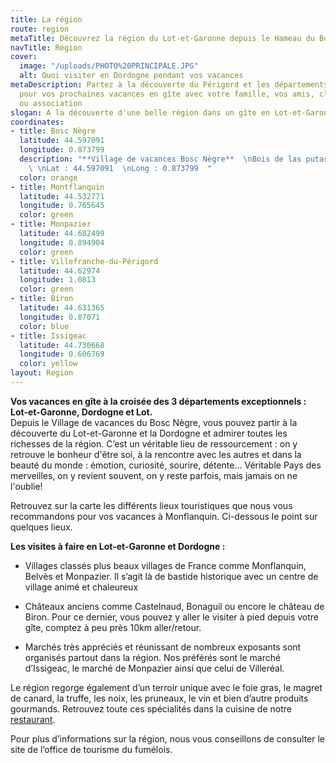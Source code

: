 ```yaml
---
title: La région
route: region
metaTitle: Découvrez la région du Lot-et-Garonne depuis le Hameau du Bosc Nègre
navTitle: Région
cover:
  image: "/uploads/PHOTO%20PRINCIPALE.JPG"
  alt: Quoi visiter en Dordogne pendant vos vacances
metaDescription: Partez à la découverte du Périgord et les départements limitrophe
  pour vos prochaines vacances en gîte avec votre famille, vos amis, clus sportif
  ou association
slogan: A la découverte d'une belle région dans un gîte en Lot-et-Garonne
coordinates:
- title: Bosc Nègre
  latitude: 44.597091
  longitude: 0.873799
  description: "**Village de vacances Bosc Nègre**  \nBois de las putas  \n47150 Lacapelle-Biron
    \ \nLat : 44.597091  \nLong : 0.873799  "
  color: orange
- title: Montflanquin
  latitude: 44.532771
  longitude: 0.765645
  color: green
- title: Monpazier
  latitude: 44.682499
  longitude: 0.894904
  color: green
- title: Villefranche-du-Périgord
  latitude: 44.62974
  longitude: 1.0813
  color: green
- title: Biron
  latitude: 44.631365
  longitude: 0.87071
  color: blue
- title: Issigeac
  latitude: 44.730668
  longitude: 0.606769
  color: yellow
layout: Region
---
```


**Vos vacances en gîte à la croisée des 3 départements exceptionnels : Lot-et-Garonne, Dordogne et Lot.**\
Depuis le Village de vacances du Bosc Nègre, vous pouvez partir à la découverte du Lot-et-Garonne et la Dordogne et admirer toutes les richesses de la région. C’est un véritable lieu de ressourcement : on y retrouve le bonheur d'être soi, à la rencontre avec les autres et dans la beauté du monde : émotion, curiosité, sourire, détente... Véritable Pays des merveilles, on y revient souvent, on y reste parfois, mais jamais on ne l'oublie!

Retrouvez sur la carte les différents lieux touristiques que nous vous recommandons pour vos vacances à Monflanquin. Ci-dessous le point sur quelques lieux.

**Les visites à faire en Lot-et-Garonne et Dordogne :**

* Villages classés plus beaux villages de France comme Monflanquin, Belvès et Monpazier. Il s’agit là de bastide historique avec un centre de village animé et chaleureux

* Châteaux anciens comme Castelnaud, Bonaguil ou encore le château de Biron. Pour ce dernier, vous pouvez y aller le visiter à pied depuis votre gîte, comptez à peu près 10km aller/retour.

* Marchés très appréciés et réunissant de nombreux exposants sont organisés partout dans la région. Nos préférés sont le marché d’Issigeac, le marché de Monpazier ainsi que celui de Villeréal.

Le région regorge également d’un terroir unique avec le foie gras, le magret de canard, la truffe, les noix, les pruneaux, le vin et bien d’autre produits gourmands. Retrouvez toute ces spécialités dans la cuisine de notre [restaurant](boscnegre-vacances.github.io/fr_services/piscine.html).

Pour plus d’informations sur la région, nous vous conseillons de consulter le site de l’office de tourisme du fumélois.